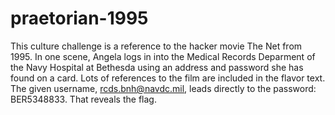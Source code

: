# praetorian-1995

This culture challenge is a reference to the hacker movie The Net from 1995. In one scene, Angela logs in into the Medical Records Deparment of the Navy Hospital at Bethesda using an address and password she has found on a card. Lots of references to the film are included in the flavor text. The given username, rcds.bnh@navdc.mil, leads directly to the password: BER5348833. That reveals the flag.
